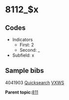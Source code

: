 # 8112\_$x

## Codes

-   Indicators
    -   First: 2
    -   Second: \_
-   Subfield: x

## Sample bibs

4041903 [Quicksearch](https://search.library.yale.edu/catalog/4041903) [VXWS](http://prodorbis.library.yale.edu:7014/vxws/GetHoldingsService?bibId=4041903)

**Parent topic:**[811](../../tags/811/811.md)

